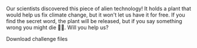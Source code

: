 Our scientists discovered this piece of alien technology! It holds a plant that would help us fix climate change, but it won't let us have it for free. If you find the secret word, the plant will be released, but if you say something wrong you might die 🤷‍♀️. Will you help us?

Download challenge files



